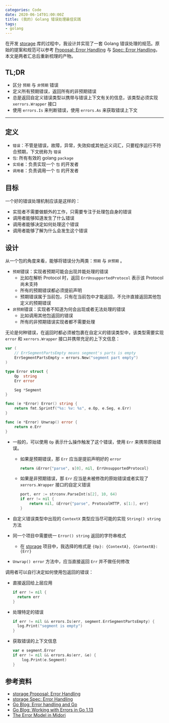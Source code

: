 ```yaml
---
categories: Code
date: 2020-06-14T01:00:00Z
title: (我的) Golang 错误处理最佳实践
tags:
- golang
---
```


在开发 [storage](https://github.com/Xuanwo/storage) 库的过程中，我设计并实现了一套 Golang 错误处理的规范。原始的提案和规范可以参考 [Proposal: Error Handling](https://github.com/beyondstorage/go-storage/blob/master/docs/rfcs/11-error-handling.md) 与 [Spec: Error Handling](https://github.com/beyondstorage/go-storage/blob/master/docs/spec/1-error-handling.md)，本文是两者汇总后重新梳理的产物。

## TL;DR

- 区分 `预期` 与 `非预期` 错误
- 定义所有预期错误，返回所有的非预期错误
- 总是返回自定义错误类型以携带与错误上下文有关的信息，该类型必须实现 `xerrors.Wrapper` 接口
- 使用 `errors.Is` 来判断错误，使用 `errors.As` 来获取错误上下文

---

## 定义

- `错误`：不管是错误，故障，异常，失效抑或其他近义词汇，只要程序运行不符合预期，下文统称为 `错误`
- `包`: 所有有效的 golang `package`
- `实现者`：负责实现一个 `包` 的开发者
- `调用者`：负责调用一个 `包` 的开发者

## 目标

一个好的错误处理机制应该是这样的：

- 实现者不需要做额外的工作，只需要专注于处理包自身的错误
- 调用者能够知道发生了什么错误
- 调用者能够决定如何处理这个错误
- 调用者能够了解为什么会发生这个错误

## 设计

从一个包的角度来看，能够将错误分为两类：`预期` 与 `非预期` 。

- `预期`错误：实现者预期可能会出现并能处理的错误
  - 比如在解析 Protocol 时，返回 `ErrUnsupportedProtocol` 表示该 Protocol 尚未支持
  - 所有的预期错误都必须提前声明
  - 预期错误属于当前包，只有在当前包中才能返回，不允许直接返回其他包定义的预期错误
- `非预期`错误：实现者不知道为何会出现或者无法处理的错误
  - 比如调用其他包返回的错误
  - 所有的非预期错误实现者都不需要处理

无论是何种错误，在返回时都必须被包裹在自定义的错误类型中，该类型需要实现 `error` 和 `xerrors.Wrapper` 接口并携带充足的上下文信息：

```go
var (
	// ErrSegmentPartsEmpty means segment's parts is empty
	ErrSegmentPartsEmpty = errors.New("segment part empty")
)

type Error struct {
    Op  string
    Err error

    Seg *Segment
}

func (e *Error) Error() string {
	return fmt.Sprintf("%s: %v: %s", e.Op, e.Seg, e.Err)
}

func (e *Error) Unwrap() error {
	return e.Err
}
```

- 一般的，可以使用 `Op` 表示什么操作触发了这个错误，使用 `Err` 来携带原始错误。
  - 如果是预期错误，那 `Err` 应当是提前声明好的 `error`

    ```go
    return &Error{"parse", s[0], nil, ErrUnsupportedProtocol}
    ```

  - 如果是非预期错误，那 `Err` 应当是未被修改的原始错误或者实现了 `xerrors.Wrapper` 接口的自定义错误

    ```go
    port, err := strconv.ParseInt(s[2], 10, 64)
    if err != nil {
        return nil, &Error{"parse", ProtocolHTTP, s[1:], err}
    }
    ```

- 自定义错误类型中出现的 `ContextX` 类型应当尽可能的实现 `String() string` 方法
- 同一个项目中需要统一 `Error() string` 返回的字符串格式
  - 在 [storage](https://github.com/Xuanwo/storage) 项目中，我选择的格式是 `{Op}: {ContextA}, {ContextB}: {Err}`
- `Unwrap() error` 方法中，应当直接返回 `Err` 并不做任何修改

调用者可以自行决定如何使用包返回的错误：

- 直接返回给上层应用
  ```go
  if err != nil {
    return err
  }
  ```
- 处理特定的错误
  ```go
  if err != nil && errors.Is(err, segment.ErrSegmentPartsEmpty) {
    log.Print("segment is empty")
  }
  ```
- 获取错误的上下文信息
  ```go
  var e segment.Error
  if err != nil && errors.As(err, &e) {
      log.Print(e.Segment)
  }
  ```

## 参考资料

- [storage Proposal: Error Handling](https://storage.xuanwo.io/design/11-error-handling.html)
- [storage Spec: Error Handling](https://storage.xuanwo.io/spec/1-error-handling.html)
- [Go Blog: Error handling and Go](https://blog.golang.org/error-handling-and-go)
- [Go Blog: Working with Errors in Go 1.13](https://blog.golang.org/go1.13-errors)
- [The Error Model in Midori](http://joeduffyblog.com/2016/02/07/the-error-model/)
